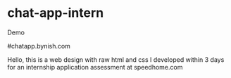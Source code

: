 # chat-app-intern

Demo

#chatapp.bynish.com

Hello, this is a web design with raw html and css I developed within 3 days for an internship application assessment at speedhome.com

